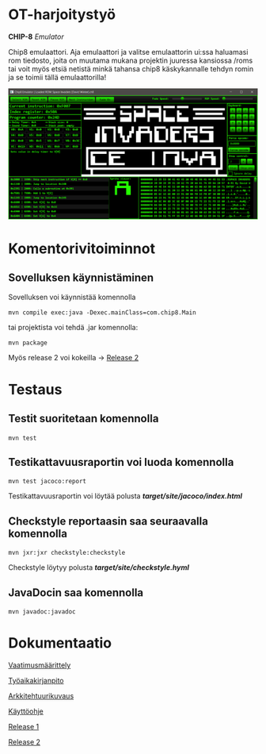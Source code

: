 # OT-harjoitystyö #

**CHIP-8** *Emulator*

Chip8 emulaattori. Aja emulaattori ja valitse emulaattorin ui:ssa haluamasi rom tiedosto, joita on 
muutama mukana projektin juuressa kansiossa /roms
tai voit myös etsiä netistä minkä tahansa chip8 käskykannalle tehdyn romin ja se toimii tällä
emulaattorilla!

![kohje1.1](/dokumentaatio/kuvat/kohje1.1.png)

# Komentorivitoiminnot #

## Sovelluksen käynnistäminen ##

Sovelluksen voi käynnistää komennolla

```
mvn compile exec:java -Dexec.mainClass=com.chip8.Main
```

tai projektista voi tehdä .jar komennolla:

```
mvn package
```

Myös release 2 voi kokeilla ->
[Release 2](https://github.com/Le36/ot-harjoitustyo/releases/tag/viikko6)

# Testaus #

## Testit suoritetaan komennolla ##

```
mvn test
```

## Testikattavuusraportin voi luoda komennolla ##

```
mvn test jacoco:report
```

Testikattavuusraportin voi löytää polusta ***target/site/jacoco/index.html***

## Checkstyle reportaasin saa seuraavalla komennolla ##

```
mvn jxr:jxr checkstyle:checkstyle
```

Checkstyle löytyy polusta ***target/site/checkstyle.hyml***

## JavaDocin saa komennolla ##

```
mvn javadoc:javadoc
```

# Dokumentaatio #

[Vaatimusmäärittely](https://github.com/Le36/ot-harjoitustyo/blob/main/dokumentaatio/vaatimusm%C3%A4%C3%A4rittely.md)

[Työaikakirjanpito](https://github.com/Le36/ot-harjoitustyo/blob/main/dokumentaatio/tuntikirjanpito.md)

[Arkkitehtuurikuvaus](https://github.com/Le36/ot-harjoitustyo/blob/main/dokumentaatio/arkkitehtuuri.md)

[Käyttöohje](https://github.com/Le36/ot-harjoitustyo/blob/main/dokumentaatio/kayttoohje.md)

[Release 1](https://github.com/Le36/ot-harjoitustyo/releases/tag/viikko5)

[Release 2](https://github.com/Le36/ot-harjoitustyo/releases/tag/viikko6)